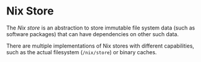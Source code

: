 # Nix Store

The *Nix store* is an abstraction to store immutable file system data (such as software packages) that can have dependencies on other such data.

There are multiple implementations of Nix stores with different capabilities, such as the actual filesystem (`/nix/store`) or binary caches.

